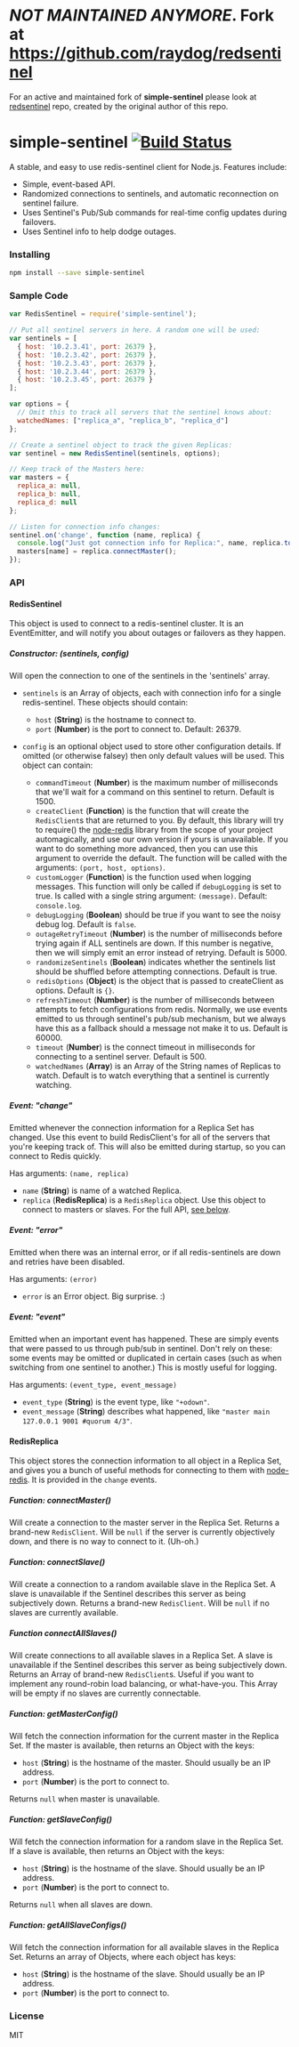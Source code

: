 # _NOT MAINTAINED ANYMORE_. Fork at https://github.com/raydog/redsentinel
For an active and maintained fork of **simple-sentinel** please look at [redsentinel](https://github.com/raydog/redsentinel) repo, created by the original author of this repo.






simple-sentinel [![Build Status](https://travis-ci.org/Vungle/simple-sentinel.svg?branch=master)](https://travis-ci.org/Vungle/simple-sentinel)
===============

A stable, and easy to use redis-sentinel client for Node.js. Features include:

 - Simple, event-based API.
 - Randomized connections to sentinels, and automatic reconnection on sentinel failure.
 - Uses Sentinel's Pub/Sub commands for real-time config updates during failovers.
 - Uses Sentinel info to help dodge outages.

### Installing

```sh
npm install --save simple-sentinel
```

### Sample Code

```javascript
var RedisSentinel = require('simple-sentinel');

// Put all sentinel servers in here. A random one will be used:
var sentinels = [
  { host: '10.2.3.41', port: 26379 },
  { host: '10.2.3.42', port: 26379 },
  { host: '10.2.3.43', port: 26379 },
  { host: '10.2.3.44', port: 26379 },
  { host: '10.2.3.45', port: 26379 }
];

var options = {
  // Omit this to track all servers that the sentinel knows about:
  watchedNames: ["replica_a", "replica_b", "replica_d"]
};

// Create a sentinel object to track the given Replicas:
var sentinel = new RedisSentinel(sentinels, options);

// Keep track of the Masters here:
var masters = {
  replica_a: null,
  replica_b: null,
  replica_d: null
};

// Listen for connection info changes:
sentinel.on('change', function (name, replica) {
  console.log("Just got connection info for Replica:", name, replica.toString());
  masters[name] = replica.connectMaster();
});
```

### API

#### RedisSentinel

This object is used to connect to a redis-sentinel cluster. It is an EventEmitter, and will notify you about outages or failovers as they happen.

##### Constructor: (sentinels, config)

Will open the connection to one of the sentinels in the 'sentinels' array.

- `sentinels` is an Array of objects, each with connection info for a single redis-sentinel. These objects should contain:
    - `host` (**String**) is the hostname to connect to.
    - `port` (**Number**) is the port to connect to. Default: 26379.

- `config` is an optional object used to store other configuration details. If omitted (or otherwise falsey) then only default values will be used. This object can contain:
    - `commandTimeout` (**Number**) is the maximum number of milliseconds that we'll wait for a command on this sentinel to return. Default is 1500.
    - `createClient` (**Function**) is the function that will create the `RedisClient`s that are returned to you. By default, this library will try to require() the [node-redis](https://github.com/mranney/node_redis) library from the scope of your project automagically, and use our own version if yours is unavailable. If you want to do something more advanced, then you can use this argument to override the default. The function will be called with the arguments: `(port, host, options)`.
    - `customLogger` (**Function**) is the function used when logging messages. This function will only be called if `debugLogging` is set to true. Is called with a single string argument: `(message)`. Default: `console.log`.
    - `debugLogging` (**Boolean**) should be true if you want to see the noisy debug log. Default is `false`.
    - `outageRetryTimeout` (**Number**) is the number of milliseconds before trying again if ALL sentinels are down. If this number is negative, then we will simply emit an error instead of retrying. Default is 5000.
    - `randomizeSentinels` (**Boolean**) indicates whether the sentinels list should be shuffled before attempting connections. Default is true.
    - `redisOptions` (**Object**) is the object that is passed to createClient as options. Default is `{}`.
    - `refreshTimeout` (**Number**) is the number of milliseconds between attempts to fetch configurations from redis. Normally, we use events emitted to us through sentinel's pub/sub mechanism, but we always have this as a fallback should a message not make it to us. Default is 60000.
    - `timeout` (**Number**) is the connect timeout in milliseconds for connecting to a sentinel server. Default is 500.
    - `watchedNames` (**Array**) is an Array of the String names of Replicas to watch. Default is to watch everything that a sentinel is currently watching.

##### Event: "change"

Emitted whenever the connection information for a Replica Set has changed. Use this event to build RedisClient's for all of the servers that you're keeping track of. This will also be emitted during startup, so you can connect to Redis quickly.

Has arguments: `(name, replica)`
- `name` (**String**) is name of a watched Replica.
- `replica` (**RedisReplica**) is a `RedisReplica` object. Use this object to connect to masters or slaves. For the full API, [see below](#redisreplica).

##### Event: "error"

Emitted when there was an internal error, or if all redis-sentinels are down and retries have been disabled.

Has arguments: `(error)`
- `error` is an Error object. Big surprise. :)

##### Event: "event"

Emitted when an important event has happened. These are simply events that were passed to us through pub/sub in sentinel. Don't rely on these: some events may be omitted or duplicated in certain cases (such as when switching from one sentinel to another.) This is mostly useful for logging.

Has arguments: `(event_type, event_message)`
- `event_type` (**String**) is the event type, like `"+odown"`.
- `event_message` (**String**) describes what happened, like `"master main 127.0.0.1 9001 #quorum 4/3"`.


#### RedisReplica

This object stores the connection information to all object in a Replica Set, and gives you a bunch of useful methods for connecting to them with [node-redis](https://github.com/mranney/node_redis). It is provided in the `change` events.

##### Function: connectMaster()

Will create a connection to the master server in the Replica Set. Returns a brand-new `RedisClient`. Will be `null` if the server is currently objectively down, and there is no way to connect to it. (Uh-oh.)

##### Function: connectSlave()

Will create a connection to a random available slave in the Replica Set. A slave is unavailable if the Sentinel describes this server as being subjectively down. Returns a brand-new `RedisClient`. Will be `null` if no slaves are currently available.

##### Function connectAllSlaves()

Will create connections to all available slaves in a Replica Set. A slave is unavailable if the Sentinel describes this server as being subjectively down. Returns an Array of brand-new `RedisClient`s. Useful if you want to implement any round-robin load balancing, or what-have-you. This Array will be empty if no slaves are currently connectable.

##### Function: getMasterConfig()

Will fetch the connection information for the current master in the Replica Set. If the master is available, then returns an Object with the keys:
- `host` (**String**) is the hostname of the master. Should usually be an IP address.
- `port` (**Number**) is the port to connect to.

Returns `null` when master is unavailable.

##### Function: getSlaveConfig()

Will fetch the connection information for a random slave in the Replica Set. If a slave is available, then returns an Object with the keys:
- `host` (**String**) is the hostname of the slave. Should usually be an IP address.
- `port` (**Number**) is the port to connect to.

Returns `null` when all slaves are down.

##### Function: getAllSlaveConfigs()

Will fetch the connection information for all available slaves in the Replica Set. Returns an array of Objects, where each object has keys:
- `host` (**String**) is the hostname of the slave. Should usually be an IP address.
- `port` (**Number**) is the port to connect to.

### License

MIT
